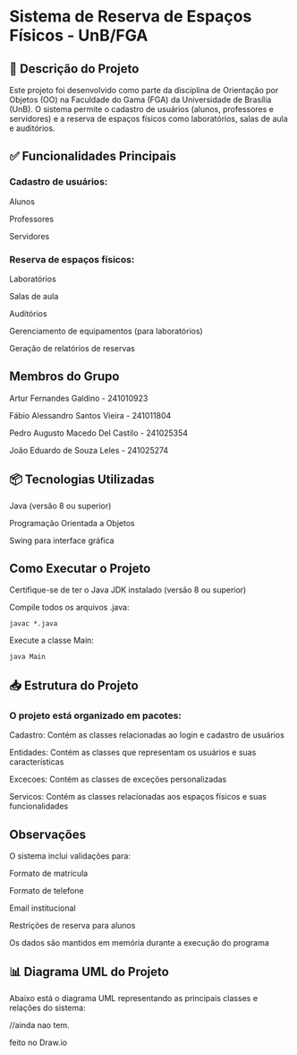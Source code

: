 # Sistema de Reserva de Espaços Físicos - UnB/FGA
## 🎯 Descrição do Projeto
Este projeto foi desenvolvido como parte da disciplina de Orientação por Objetos (OO) na Faculdade do Gama (FGA) da Universidade de Brasília (UnB). O sistema permite o cadastro de usuários (alunos, professores e servidores) e a reserva de espaços físicos como laboratórios, salas de aula e auditórios.

## ✅ Funcionalidades Principais
### Cadastro de usuários:

Alunos

Professores

Servidores

### Reserva de espaços físicos:

Laboratórios

Salas de aula

Auditórios

Gerenciamento de equipamentos (para laboratórios)

Geração de relatórios de reservas

## Membros do Grupo
Artur Fernandes Galdino - 241010923

Fábio Alessandro Santos Vieira - 241011804

Pedro Augusto Macedo Del Castilo - 241025354

João Eduardo de Souza Leles - 241025274

## 📦 Tecnologias Utilizadas
Java (versão 8 ou superior)

Programação Orientada a Objetos

Swing para interface gráfica

## Como Executar o Projeto
Certifique-se de ter o Java JDK instalado (versão 8 ou superior)

Compile todos os arquivos .java:
```
javac *.java
````
Execute a classe Main:
```
java Main
```
## 📥 Estrutura do Projeto
### O projeto está organizado em pacotes:

Cadastro: Contém as classes relacionadas ao login e cadastro de usuários

Entidades: Contém as classes que representam os usuários e suas características

Excecoes: Contém as classes de exceções personalizadas

Servicos: Contém as classes relacionadas aos espaços físicos e suas funcionalidades

## Observações
O sistema inclui validações para:

Formato de matrícula

Formato de telefone

Email institucional

Restrições de reserva para alunos

Os dados são mantidos em memória durante a execução do programa

## 📊 Diagrama UML do Projeto

Abaixo está o diagrama UML representando as principais classes e relações do sistema:

//ainda nao tem.

feito no Draw.io
